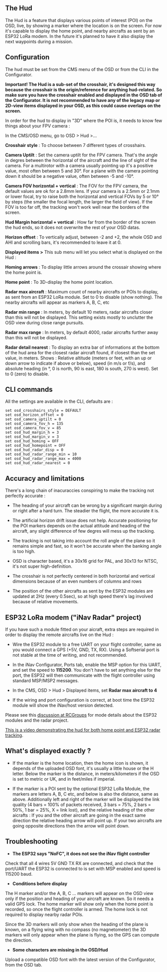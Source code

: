 ## The Hud

The Hud is a feature that displays various points of interest (POI) on the OSD, live, by showing a marker where the location is on the screen. For now it's capable to display the home point, and nearby aircrafts as sent by an ESP32 LoRa modem. In the future it's planned to have it also display the next waypoints during a mission.


## Configuration

The hud must be set from the CMS menu of the OSD or from the CLI in the Configurator.

**Important! The Hud is a sub-set of the crosshair, it's designed this way because the crosshair is the origin/reference for anything hud-related. So make sure you have the crosshair enabled and displayed in the OSD tab of the Configurator. It is not recommended to have any of the legacy map or 2D-view items displayed in your OSD, as this could cause overlaps on the screen.**

In order for the hud to display in "3D" where the POI is, it needs to know few things about your FPV camera :

In the CMS/OSD menu, go to OSD > Hud >... 

**Crosshair style** : To choose between 7 different types of crosshairs.

**Camera Uptilt** : Set the camera uptilt for the FPV camera. That's the angle in degres between the horizontal of the aircraft and the line of sight of the camera. For a multirotor with a camera usually pointing up it's a positive value, most often between 5 and 30°. For a plane with the camera pointing down it should be a negative value, often between -5 and -10°.

**Camera FOV horizontal + vertical** : The FOV for the FPV camera, the default values are ok for a 2.8mm lens. If your camera is a 2.5mm or 2.1mm or lower focal, try to raise both the horizontal and vertical FOVs by 5 or 10° by steps (the smaller the focal length, the larger the field of view). If the FOV is too far off, the tracking won't work well near the borders of the screen.

**Hud Margin horizontal + vertical** : How far from the border of the screen the hud ends, so it does not overwrite the rest of your OSD datas.

**Horizon offset** : To vertically adjust, between -2 and +2, the whole OSD and AHI and scrolling bars, it's recommended to leave it at 0.

**Displayed items >** This sub menu will let you select what is displayed on the Hud :

**Homing arrows** : To display little arrows around the crossair showing where the home point is.

**Home point** : To 3D-display the home point location.

**Radar max aircraft** : Maximum count of nearby aircrafts or POIs to display, as sent from an ESP32 LoRa  module. Set to 0 to disable (show nothing). The nearby aircrafts will appear as markers A, B, C, etc

**Radar min range** : In meters, by default 10 meters, radar aircrafts closer than this will not be displayed. This setting exists mostly to unclutter the OSD view during close range pursuits.

**Radar max range** : In meters, by default 4000, radar aircrafts further away than this will not be displayed. 

**Radar detail nearest** : To display an extra bar of informations at the bottom of the hud area for the closest radar aircraft found, if closest than the set value, in meters. Shows : Relative altitude (meters or feet, with an up or down arrow to indicate if above or below), speed (in m/s or f/s), and absolute heading (in °, 0 is north, 90 is east, 180 is south, 270 is west). Set to 0 (zero) to disable.


## CLI commands

All the settings are available in the CLI, defaults are :
```
set osd_crosshairs_style = DEFAULT
set osd_horizon_offset = 0
set osd_camera_uptilt = 0
set osd_camera_fov_h = 135
set osd_camera_fov_v = 85
set osd_hud_margin_h = 3
set osd_hud_margin_v = 3
set osd_hud_homing = OFF
set osd_hud_homepoint = OFF
set osd_hud_radar_disp = 0
set osd_hud_radar_range_min = 10
set osd_hud_radar_range_max = 4000
set osd_hud_radar_nearest = 0
```

##  Accuracy and limitations

There's a long chain of inacuraccies conspiring to make the tracking not perfectly accurate :

* The heading of your aircraft can be wrong by a significant margin during or right after a hard turn. The steadier the flight, the more accurate it is.

* The artificial horizon drift issue does not help. Accurate positioning for the POI markers depends on the actual attitude and heading of the aircraft, any slight difference of few degres will mess up the tracking.

* The tracking is not taking into account the roll angle of the plane so it remains simple and fast, so it won't be accurate when the banking angle is too high.

* OSD is character based, it's a 30x16 grid for PAL, and 30x13 for NTSC, it's not super high-definition.

* The crosshair is not perfectly centered in both horizontal and vertical dimensions because of an even numbers of columns and rows

* The position of the other aircrafts as sent by the ESP32 modules are updated at 2Hz (every 0.5sec), so at high speed there's lag involved because of relative movements.


## ESP32 LoRa modem ("iNav Radar" project)

If you have such a module fitted on your aicraft, extra steps are required in order to display the remote aircrafts live on the Hud :

* Wire the ESP32 module to a free UART on your flight controller, same as you would connect a GPS (+5V, GND, TX, RX). Using a Softserial port is not stable at the time of writing, and not recommended.

* In the iNav Configurator, Ports tab, enable the MSP option for this UART, and set the speed to **115200**. You don't have to set anything else for the port, the ESP32 will then communicate with the flight controller using standard MSP/MSP2 messages.

* In the CMS, OSD > Hud > Displayed items, set **Radar max aircraft to 4**

* If the wiring and port configuration is correct, at boot time the ESP32 module will show the iNav/host version detected.

Please see this [discussion at RCGroups](https://www.rcgroups.com/forums/showthread.php?3304673-iNav-Radar-ESP32-LoRa-modems) for mode details about the ESP32 modules and the radar project.

[This is a video demonstrating the hud for both home point and ESP32 radar tracking](https://youtu.be/zzKkcd5_cY4?t=27).


## What's displayed exactly ?

* If the marker is the home location, then the home icon is shown, it depends of the uploaded OSD font, it's usually a little house or the H letter. Below the marker is the distance, in meters/kilometers if the OSD is set to metric or UK, and in feet/miles if imperial.

* If the marker is a POI sent by the optional ESP32 LoRa Module, the markers are letters A, B, C etc, and below is also the distance, same as above. Additionally left and right of the marker will be displayed the link quality (4 bars  = 100% of packets received, 3 bars = 75%, 2 bars = 50%, 1 bar = 25%, X = link lost), and the relative heading of the other aicrafts : If you and the other aircraft are going in the exact same direction the relative heading arrow will point up. If your two aircrafts are going opposite directions then the arrow will point down.


##  Troubleshooting

* **The ESP32 says "NoFC", it does not see the iNav flight controller**

Check that all 4 wires 5V GND TX RX are connected, and check that the port/UART the ESP32 is connected to is set with MSP enabled and speed is 115200 baud.

* **Conditions before display**

The H marker and/or the A, B, C ... markers will appear on the OSD view only if the position and heading of your aircraft are known. So it needs a valid GPS lock. The home marker will show only when the home point is recorded, so once the flight controller is armed. The home lock is not required to display nearby radar POIs.

Since the 3D markers will only show when the heading of the plane is known, on a flying wing with no compass (no magnetometer) the 3D markers will only appear when the plane is flying, so the GPS can compute the direction.

* **Some characters are missing in the OSD/Hud**

Upload a compatible OSD font with the latest version of the Configurator, from the OSD tab.

